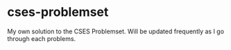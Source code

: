 # cses-problemset
My own solution to the CSES Problemset. Will be updated frequently as I go through each problems.
